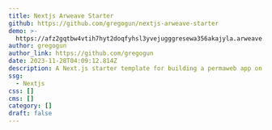 ```yaml
---
title: Nextjs Arweave Starter
github: https://github.com/gregogun/nextjs-arweave-starter
demo: >-
  https://afz2gqtbw4vtih7hyt2doqfyhsl3yvejugggresewa356akajyla.arweave.net/AXOjQmG3KzQf58T0N0C4PJe8VImhjGiSRLA33wFAThY/
author: gregogun
author_link: https://github.com/gregogun
date: 2023-11-28T04:09:12.814Z
description: A Next.js starter template for building a permaweb app on Arweave.
ssg:
  - Nextjs
css: []
cms: []
category: []
draft: false
---
```

